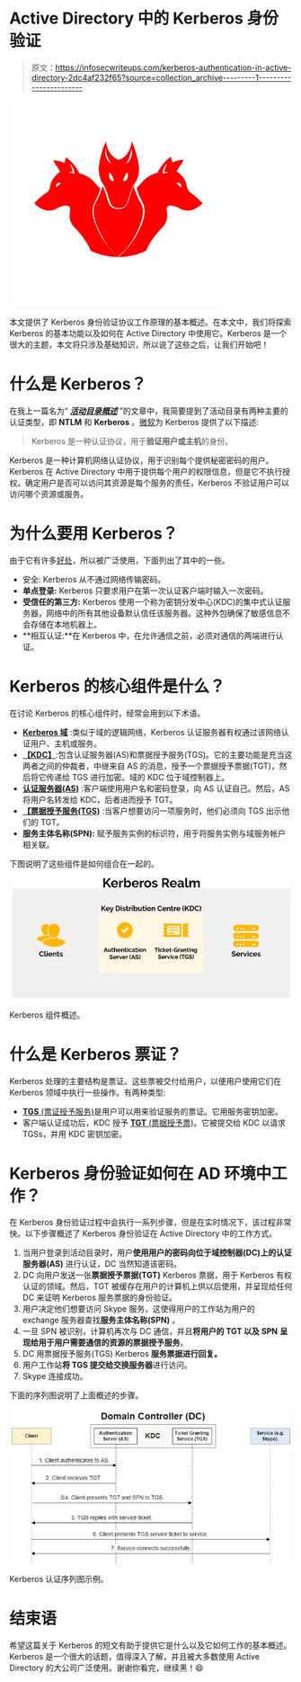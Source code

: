 # Active Directory 中的 Kerberos 身份验证

> 原文：<https://infosecwriteups.com/kerberos-authentication-in-active-directory-2dc4af232f65?source=collection_archive---------1----------------------->

![](img/17a092b09f4f65e77cacae2244056ae9.png)

本文提供了 Kerberos 身份验证协议工作原理的基本概述。在本文中，我们将探索 Kerberos 的基本功能以及如何在 Active Directory 中使用它。Kerberos 是一个很大的主题，本文将只涉及基础知识，所以说了这些之后，让我们开始吧！

# 什么是 Kerberos？

在我上一篇名为“ [***活动目录概述***](/active-directory-overview-98692e1b0233) ”的文章中，我简要提到了活动目录有两种主要的认证类型，即 **NTLM** 和 **Kerberos** 。[微软](https://docs.microsoft.com/en-us/windows-server/security/kerberos/kerberos-authentication-overview)为 Kerberos 提供了以下描述:

> Kerberos 是一种认证协议，用于**验证用户或主机**的身份。

Kerberos 是一种计算机网络认证协议，用于识别每个提供秘密密码的用户。Kerberos 在 Active Directory 中用于提供每个用户的权限信息，但是它不执行授权。确定用户是否可以访问其资源是每个服务的责任，Kerberos 不验证用户可以访问哪个资源或服务。

# 为什么要用 Kerberos？

由于它有许多[好处](https://www.educative.io/blog/kerberos-in-5-minutes)，所以被广泛使用，下面列出了其中的一些。

*   安全: Kerberos 从不通过网络传输密码。
*   **单点登录:** Kerberos 只要求用户在第一次认证客户端时输入一次密码。
*   **受信任的第三方:** Kerberos 使用一个称为密钥分发中心(KDC)的集中式认证服务器，网络中的所有其他设备默认信任该服务器。这种外包确保了敏感信息不会存储在本地机器上。
*   **相互认证:**在 Kerberos 中，在允许通信之前，必须对通信的两端进行认证。

# Kerberos 的核心组件是什么？

在讨论 Kerberos 的核心组件时，经常会用到以下术语。

*   [**Kerberos 域**](https://www.citrix.com/blogs/2015/10/21/domain-to-kerberos-realm-mapping/#:~:text=A%20Kerberos%20realm%20is%20the,domain%20over%20which%20it%20presides.) :类似于域的逻辑网络，Kerberos 认证服务器有权通过该网络认证用户、主机或服务。
*   [**【KDC】**](https://www.educative.io/blog/kerberos-in-5-minutes):包含认证服务器(AS)和票据授予服务(TGS)。它的主要功能是充当这两者之间的仲裁者，中继来自 AS 的消息，授予一个票据授予票据(TGT)，然后将它传递给 TGS 进行加密。域的 KDC 位于域控制器上。
*   [**认证服务器(AS)**](https://www.educative.io/blog/kerberos-in-5-minutes) :客户端使用用户名和密码登录，向 AS 认证自己。然后，AS 将用户名转发给 KDC，后者进而授予 TGT。
*   [**【票据授予服务(TGS)**](https://www.educative.io/blog/kerberos-in-5-minutes) :当客户想要访问一项服务时，他们必须向 TGS 出示他们的 TGT。
*   **服务主体名称(SPN):** 赋予服务实例的标识符，用于将服务实例与域服务帐户相关联。

下图说明了这些组件是如何组合在一起的。

![](img/581530f915af720485b60a57d6879541.png)

Kerberos 组件概述。

# 什么是 Kerberos 票证？

Kerberos 处理的主要结构是票证。这些票被交付给用户，以便用户使用它们在 Kerberos 领域中执行一些操作。有两种类型:

*   [**TGS** (票证授予服务)](https://book.hacktricks.xyz/windows-hardening/active-directory-methodology/kerberos-authentication)是用户可以用来验证服务的票证。它用服务密钥加密。
*   客户端认证成功后，KDC 授予 [**TGT** (票据授予票)](https://book.hacktricks.xyz/windows-hardening/active-directory-methodology/kerberos-authentication)。它被提交给 KDC 以请求 TGSs，并用 KDC 密钥加密。

# Kerberos 身份验证如何在 AD 环境中工作？

在 Kerberos 身份验证过程中会执行一系列步骤，但是在实时情况下，该过程非常快。以下步骤概述了 Kerberos 身份验证在 Active Directory 中的工作方式。

1.  当用户登录到活动目录时，用户**使用用户的密码向位于域控制器(DC)上的认证服务器(AS)** 进行认证，DC 当然知道该密码。
2.  DC 向用户发送一张**票据授予票据(TGT)** Kerberos 票据，用于 Kerberos 有权认证的领域。然后，TGT 被缓存在用户的计算机上供以后使用，并呈现给任何 DC 来证明 Kerberos 服务票据的身份验证。
3.  用户决定他们想要访问 Skype 服务，这使得用户的工作站为用户的 exchange 服务器查找**服务主体名称(SPN)** 。
4.  一旦 SPN 被识别，计算机再次与 DC 通信，并且**将用户的 TGT 以及 SPN** **呈现给用于用户需要通信的资源的票据授予服务**。
5.  DC 用票据授予服务(TGS) Kerberos **服务票据进行回复。**
6.  用户工作站**将 TGS 提交给交换服务器**进行访问。
7.  Skype 连接成功。

下面的序列图说明了上面概述的步骤。

![](img/bac20cf00f410469f6f50e27fa00d284.png)

Kerberos 认证序列图示例。

# 结束语

希望这篇关于 Kerberos 的短文有助于提供它是什么以及它如何工作的基本概述。Kerberos 是一个很大的话题，值得深入了解，并且被大多数使用 Active Directory 的大公司广泛使用。谢谢你看完，继续黑！😄